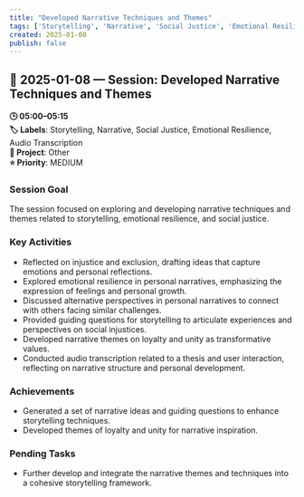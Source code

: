 ```yaml
---
title: "Developed Narrative Techniques and Themes"
tags: ['Storytelling', 'Narrative', 'Social Justice', 'Emotional Resilience', 'Audio Transcription']
created: 2025-01-08
publish: false
---
```


## 📅 2025-01-08 — Session: Developed Narrative Techniques and Themes

**🕒 05:00–05:15**  
**🏷️ Labels**: Storytelling, Narrative, Social Justice, Emotional Resilience, Audio Transcription  
**📂 Project**: Other  
**⭐ Priority**: MEDIUM  


### Session Goal
The session focused on exploring and developing narrative techniques and themes related to storytelling, emotional resilience, and social justice.

### Key Activities
- Reflected on injustice and exclusion, drafting ideas that capture emotions and personal reflections.
- Explored emotional resilience in personal narratives, emphasizing the expression of feelings and personal growth.
- Discussed alternative perspectives in personal narratives to connect with others facing similar challenges.
- Provided guiding questions for storytelling to articulate experiences and perspectives on social injustices.
- Developed narrative themes on loyalty and unity as transformative values.
- Conducted audio transcription related to a thesis and user interaction, reflecting on narrative structure and personal development.

### Achievements
- Generated a set of narrative ideas and guiding questions to enhance storytelling techniques.
- Developed themes of loyalty and unity for narrative inspiration.

### Pending Tasks
- Further develop and integrate the narrative themes and techniques into a cohesive storytelling framework.
